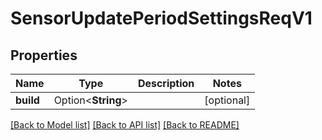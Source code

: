 # SensorUpdatePeriodSettingsReqV1

## Properties

Name | Type | Description | Notes
------------ | ------------- | ------------- | -------------
**build** | Option<**String**> |  | [optional]

[[Back to Model list]](./README.md#documentation-for-models) [[Back to API list]](./README.md#documentation-for-api-endpoints) [[Back to README]](../README.md)
